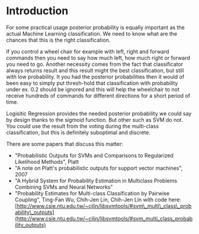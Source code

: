 # Introduction #

For some practical usage posterior probability is equally important as the actual Machine Learning classification. We need to know what are the chances that this is the right classification.

If you control a wheel chair for example with left, right and forward commands then you need to say how much left, how much right or forward you need to go. Another necessity comes from the fact that classificator always returns result and this result might the best classification, but still with low probability. It you had the posterior probabilities then it would of been easy to simply put thresh-hold that classification with probability under ex. 0.2 should be ignored and this will help the wheelchair to not receive hundreds of commands for different directions for a short period of time.

Logisitic Regression provides the needed posterior probability we could say by design thanks to the sigmoid function. But other such as SVM do not. You could use the result from the voting during the multi-class classification, but this is definitely suboptimal and discrete.

There are some papers that discuss this matter:
  * "Probabilistic Outputs for SVMs and Comparisons to Regularized Likelihood Methods", Platt
  * "A note on Platt's probabilistic outputs for support vector machines", 2007
  * "A Hybrid System for Probability Estimation in Multiclass Problems Combining SVMs and Neural Networks"
  * "Probability Estimates for Multi-class Classification by Pairwise Coupling", Ting-Fan Wu, Chih-Jen Lin, Chih-Jen Lin with code here: [http://www.csie.ntu.edu.tw/~cjlin/libsvmtools/#svm\_multi\_class\_probability\_outputs](http://www.csie.ntu.edu.tw/~cjlin/libsvmtools/#svm_multi_class_probability_outputs)